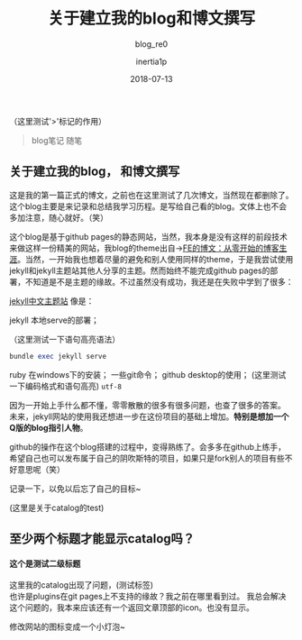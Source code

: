 ﻿---
layout:     post
title:      关于建立我的blog和博文撰写
subtitle:   blog_re0
date:       2018-07-13
author:     inertia1p
header-img: img/home-bg-o.jpg
keywords_post:  "blog,随笔，gitpages"
catalog: false
tags:
    - blog
    - 随笔
---
（这里测试'>'标记的作用）
>blog笔记
>随笔

## 关于建立我的blog， 和博文撰写

  这是我的第一篇正式的博文，之前也在这里测试了几次博文，当然现在都删除了。这个blog主要是来记录和总结我学习历程。是写给自己看的blog。文体上也不会多加注意，随心就好。（笑）

  这个blog是基于github pages的静态网站，当然，我本身是没有这样的前段技术来做这样一份精美的网站，我blog的theme出自→[FE的博文：从零开始的博客生涯][1]。当然，一开始我也想着尽量的避免和别人使用同样的theme，于是我尝试使用jekyll和jekyll主题站其他人分享的主题。然而始终不能完成github pages的部署，不知道是不是主题的缘故。不过虽然没有成功，我还是在失败中学到了很多：

  [jekyll中文主题站][2]    像是：

  jekyll 本地serve的部署；

  （这里测试一下语句高亮语法）
  ```ruby
  bundle exec jekyll serve
  ```
   ruby 在windows下的安装；
   一些git命令；
  github desktop的使用；
  (这里测试一下编码格式和语句高亮)
   `utf-8`

  因为一开始上手什么都不懂，零零散散的很多有很多问题，也查了很多的答案。
  未来，jekyll网站的使用我还想进一步在这份项目的基础上增加。**特别是想加一个Q版的blog指引人物**。

  github的操作在这个blog搭建的过程中，变得熟练了。会多多在github上练手，希望自己也可以发布属于自己的阴吹斯特的项目，如果只是fork别人的项目有些不好意思呢（笑）

  记录一下，以免以后忘了自己的目标~

(这里是关于catalog的test)
## 至少两个标题才能显示catalog吗？

#### 这个是测试二级标题

这里我的catalog出现了问题，(测试标签)<br>也许是plugins在git pages上不支持的缘故？我之前在哪里看到过。
我总会解决这个问题的，我本来应该还有一个返回文章顶部的icon。也没有显示。

修改网站的图标变成一个小灯泡~











[1]: https://fedemo.top/2017/12/08/blog_re0/
  [2]: http://jekyllcn.com/
